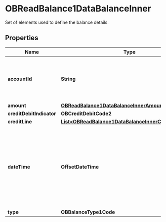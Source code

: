 

# OBReadBalance1DataBalanceInner

Set of elements used to define the balance details.

## Properties

| Name | Type | Description | Notes |
|------------ | ------------- | ------------- | -------------|
|**accountId** | **String** | A unique and immutable identifier used to identify the account resource. This identifier has no meaning to the account owner. |  |
|**amount** | [**OBReadBalance1DataBalanceInnerAmount**](OBReadBalance1DataBalanceInnerAmount.md) |  |  |
|**creditDebitIndicator** | **OBCreditDebitCode2** |  |  |
|**creditLine** | [**List&lt;OBReadBalance1DataBalanceInnerCreditLineInner&gt;**](OBReadBalance1DataBalanceInnerCreditLineInner.md) |  |  [optional] |
|**dateTime** | **OffsetDateTime** | Indicates the date (and time) of the balance.All dates in the JSON payloads are represented in ISO 8601 date-time format.  All date-time fields in responses must include the timezone. An example is below: 2017-04-05T10:43:07+00:00 |  |
|**type** | **OBBalanceType1Code** |  |  |



